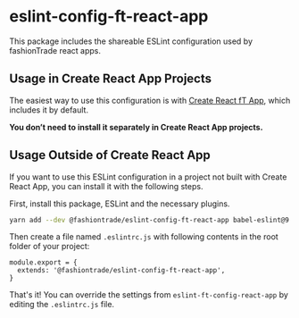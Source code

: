# eslint-config-ft-react-app

This package includes the shareable ESLint configuration used by fashionTrade react apps.

## Usage in Create React App Projects

The easiest way to use this configuration is with [Create React fT App](https://github.com/FashionTrade/create-ft-react-app), which includes it by default.

**You don’t need to install it separately in Create React App projects.**

## Usage Outside of Create React App

If you want to use this ESLint configuration in a project not built with Create React App, you can install it with the following steps.

First, install this package, ESLint and the necessary plugins.

```sh
yarn add --dev @fashiontrade/eslint-config-ft-react-app babel-eslint@9.x eslint@5.x eslint-plugin-flowtype@2.x eslint-plugin-import@2.x eslint-plugin-jsx-a11y@6.x eslint-plugin-react@7.x eslint-config-airbnb@17.0.0 eslint-config-prettier@3.0.1 eslint-plugin-jest@21.x eslint-plugin-mocha@5.x eslint-plugin-prettier@2.x
```

Then create a file named `.eslintrc.js` with following contents in the root folder of your project:

```
module.export = {
  extends: '@fashiontrade/eslint-config-ft-react-app',
}
```

That's it! You can override the settings from `eslint-ft-config-react-app` by editing the `.eslintrc.js` file.
